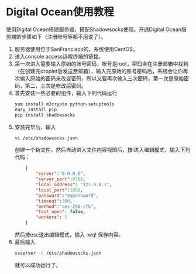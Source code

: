 # Digital Ocean使用教程

使用Digital Ocean搭建服务器，搭配Shadowsocks使用。开通Digital Ocean服务端的步骤如下（注册账号等都不用说了）。
1. 服务器使用位于SanFrancisco的，系统使用CentOS。
2. 进入console access远程终端的链接。
3. 第一次进入需要输入原始的账号密码，账号是root，密码会在注册邮箱中找到（在创建完droplet后发送至邮箱），输入完原始的账号密码后，系统会让你再次输入原始的密码来改变密码，所以又要再次输入三次密码，第一次是原始密码，第二，三次是修改后密码。
4. 首先安装一些必要的组件，输入下列代码运行
    ```bash
    yum install m2crypto python-setuptools
    easy_install pip
    pip install shadowsocks
    ```
5. 安装完毕后，输入
    ```bash
    vi /etc/shadowsocks.json
    ```
    创建一个新文件，然后自动进入文件内容视图后，按i进入编辑模式，输入下列代码：
    ```JSON
        {
            "server":"0.0.0.0",
            "server_port":8388,
            "local_address": "127.0.0.1",
            "local_port":1080,
            "password":"mypassword",
            "timeout":300,
            "method":"aes-256-cfb",
            "fast_open": false,
            "workers": 1
        }
    ```
    然后按esc退出编辑模式，输入
    :wq!
    保存内容。
6. 最后输入
    ```bash
    ssserver -c /etc/shadowsocks.json
    ```
    就可以成功运行了。
